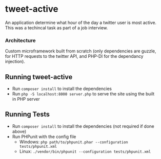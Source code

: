 # tweet-active
An application determine what hour of the day a twitter user is most active.
This was a techincal task as part of a job interview. 

### Architecture 
Custom microframework built from scratch (only dependencies are guzzle, for HTTP requests
 to the twitter API, and PHP-DI for the dependancy injection).

## Running tweet-active
 - Run `composer install` to install the dependencies
 - Run `php -S localhost:8000 server.php` to serve the site using the built in PHP server

## Running Tests
 - Run `composer install` to install the dependencies (not required if done above)
 - Run PHPunit with the config file
 	- Windows: `php path/to/phpunit.phar --configuration tests/phpunit.xml`
 	- Linux: `./vendor/bin/phpunit --configuration tests/phpunit.xml`
